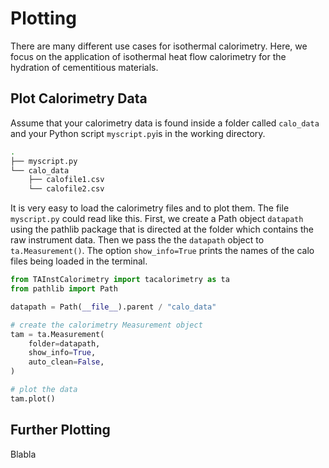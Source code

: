 
# Plotting
There are many different use cases for isothermal calorimetry. Here, we focus on the application of isothermal heat flow calorimetry for the hydration of cementitious materials.

## Plot Calorimetry Data

Assume that your calorimetry data is found inside a folder called `calo_data` and your Python script `myscript.py`is in the working directory.
```bash
.
├── myscript.py
└── calo_data
    ├── calofile1.csv
    └── calofile2.csv
```

It is very easy to load the calorimetry files and to plot them. The file `myscript.py` could read like this. First, we create a Path object `datapath` using the pathlib package that is directed at the folder which contains the raw instrument data. Then we pass the the `datapath` object to `ta.Measurement()`. The option `show_info=True` prints the names of the calo files being loaded in the terminal.

```python
from TAInstCalorimetry import tacalorimetry as ta
from pathlib import Path

datapath = Path(__file__).parent / "calo_data"

# create the calorimetry Measurement object
tam = ta.Measurement(
    folder=datapath,
    show_info=True,
    auto_clean=False,
)

# plot the data
tam.plot()

```


## Further Plotting
Blabla